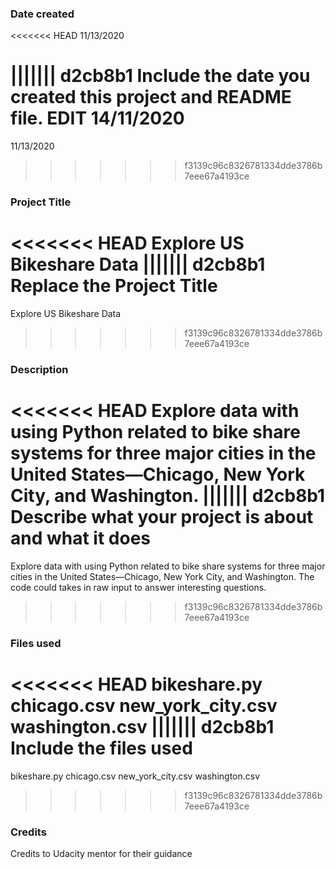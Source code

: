 ### Date created
<<<<<<< HEAD
11/13/2020

||||||| d2cb8b1
Include the date you created this project and README file.
EDIT 14/11/2020
=======
11/13/2020


>>>>>>> f3139c96c8326781334dde3786b7eee67a4193ce
### Project Title
<<<<<<< HEAD
Explore US Bikeshare Data
||||||| d2cb8b1
Replace the Project Title
=======
Explore US Bikeshare Data

>>>>>>> f3139c96c8326781334dde3786b7eee67a4193ce

### Description
<<<<<<< HEAD
 Explore data with using Python related to bike share systems for three major cities in the United States—Chicago, New York City, and Washington.
||||||| d2cb8b1
Describe what your project is about and what it does
=======
Explore data with using Python related to bike share systems for three major cities in the United States—Chicago, New York City, and Washington.
The code could takes in raw input to answer interesting questions.

>>>>>>> f3139c96c8326781334dde3786b7eee67a4193ce

### Files used
<<<<<<< HEAD
bikeshare.py
chicago.csv
new_york_city.csv
washington.csv
||||||| d2cb8b1
Include the files used
=======
bikeshare.py
chicago.csv
new_york_city.csv
washington.csv

>>>>>>> f3139c96c8326781334dde3786b7eee67a4193ce

### Credits
Credits to Udacity mentor for their guidance
